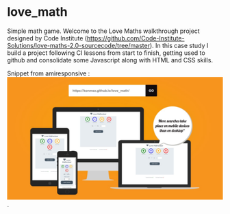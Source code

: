 # love_math

 Simple math game.
 Welcome to the Love Maths walkthrough project designed by Code Institute 
 (https://github.com/Code-Institute-Solutions/love-maths-2.0-sourcecode/tree/master). 
 In this case study I build a project following CI lessons from start to finish, 
 getting used to github and consolidate some Javascript along with HTML and CSS skills.

 Snippet from amiresponsive :
 <img src="./assets/images/lm_air.jpg">.

